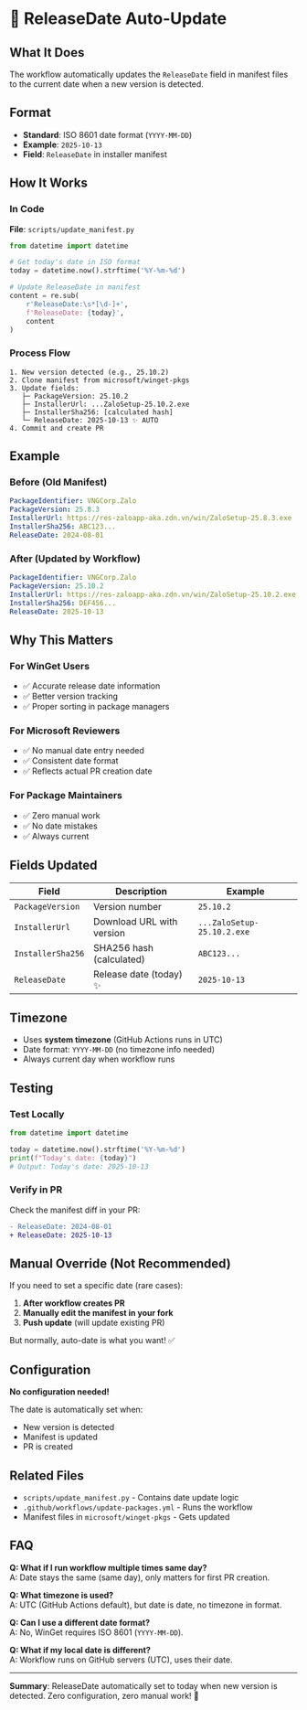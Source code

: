 # 📅 ReleaseDate Auto-Update

## What It Does

The workflow automatically updates the `ReleaseDate` field in manifest files to the current date when a new version is detected.

## Format

- **Standard**: ISO 8601 date format (`YYYY-MM-DD`)
- **Example**: `2025-10-13`
- **Field**: `ReleaseDate` in installer manifest

## How It Works

### In Code

**File**: `scripts/update_manifest.py`

```python
from datetime import datetime

# Get today's date in ISO format
today = datetime.now().strftime('%Y-%m-%d')

# Update ReleaseDate in manifest
content = re.sub(
    r'ReleaseDate:\s*[\d-]+',
    f'ReleaseDate: {today}',
    content
)
```

### Process Flow

```
1. New version detected (e.g., 25.10.2)
2. Clone manifest from microsoft/winget-pkgs
3. Update fields:
   ├─ PackageVersion: 25.10.2
   ├─ InstallerUrl: ...ZaloSetup-25.10.2.exe
   ├─ InstallerSha256: [calculated hash]
   └─ ReleaseDate: 2025-10-13 ✨ AUTO
4. Commit and create PR
```

## Example

### Before (Old Manifest)

```yaml
PackageIdentifier: VNGCorp.Zalo
PackageVersion: 25.8.3
InstallerUrl: https://res-zaloapp-aka.zdn.vn/win/ZaloSetup-25.8.3.exe
InstallerSha256: ABC123...
ReleaseDate: 2024-08-01
```

### After (Updated by Workflow)

```yaml
PackageIdentifier: VNGCorp.Zalo
PackageVersion: 25.10.2
InstallerUrl: https://res-zaloapp-aka.zdn.vn/win/ZaloSetup-25.10.2.exe
InstallerSha256: DEF456...
ReleaseDate: 2025-10-13
```

## Why This Matters

### For WinGet Users
- ✅ Accurate release date information
- ✅ Better version tracking
- ✅ Proper sorting in package managers

### For Microsoft Reviewers
- ✅ No manual date entry needed
- ✅ Consistent date format
- ✅ Reflects actual PR creation date

### For Package Maintainers
- ✅ Zero manual work
- ✅ No date mistakes
- ✅ Always current

## Fields Updated

| Field | Description | Example |
|-------|-------------|---------|
| `PackageVersion` | Version number | `25.10.2` |
| `InstallerUrl` | Download URL with version | `...ZaloSetup-25.10.2.exe` |
| `InstallerSha256` | SHA256 hash (calculated) | `ABC123...` |
| `ReleaseDate` | Release date (today) ✨ | `2025-10-13` |

## Timezone

- Uses **system timezone** (GitHub Actions runs in UTC)
- Date format: `YYYY-MM-DD` (no timezone info needed)
- Always current day when workflow runs

## Testing

### Test Locally

```python
from datetime import datetime

today = datetime.now().strftime('%Y-%m-%d')
print(f"Today's date: {today}")
# Output: Today's date: 2025-10-13
```

### Verify in PR

Check the manifest diff in your PR:

```diff
- ReleaseDate: 2024-08-01
+ ReleaseDate: 2025-10-13
```

## Manual Override (Not Recommended)

If you need to set a specific date (rare cases):

1. **After workflow creates PR**
2. **Manually edit the manifest in your fork**
3. **Push update** (will update existing PR)

But normally, auto-date is what you want! ✅

## Configuration

**No configuration needed!** 

The date is automatically set when:
- New version is detected
- Manifest is updated
- PR is created

## Related Files

- `scripts/update_manifest.py` - Contains date update logic
- `.github/workflows/update-packages.yml` - Runs the workflow
- Manifest files in `microsoft/winget-pkgs` - Gets updated

## FAQ

**Q: What if I run workflow multiple times same day?**  
A: Date stays the same (same day), only matters for first PR creation.

**Q: What timezone is used?**  
A: UTC (GitHub Actions default), but date is date, no timezone in format.

**Q: Can I use a different date format?**  
A: No, WinGet requires ISO 8601 (`YYYY-MM-DD`).

**Q: What if my local date is different?**  
A: Workflow runs on GitHub servers (UTC), uses their date.

---

**Summary**: ReleaseDate automatically set to today when new version is detected. Zero configuration, zero manual work! 🎉
